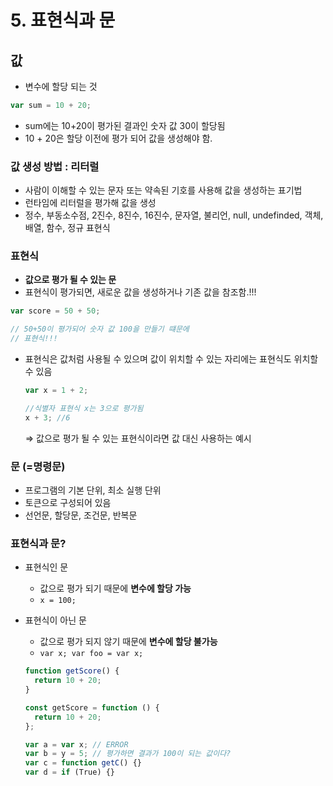 # 5. 표현식과 문

## 값

- 변수에 할당 되는 것

```jsx
var sum = 10 + 20;
```

- sum에는 10+20이 평가된 결과인 숫자 값 30이 할당됨
- 10 + 20은 할당 이전에 평가 되어 값을 생성해야 함.

### 값 생성 방법 : 리터럴

- 사람이 이해할 수 있는 문자 또는 약속된 기호를 사용해 값을 생성하는 표기법
- 런타임에 리터럴을 평가해 값을 생성
- 정수, 부동소수점, 2진수, 8진수, 16진수, 문자열, 불리언, null, undefinded, 객체, 배열, 함수, 정규 표현식

### 표현식

- **값으로 평가 될 수 있는 문**
- 표현식이 평가되면, 새로운 값을 생성하거나 기존 값을 참조함.!!!

```jsx
var score = 50 + 50;

// 50+50이 평가되어 숫자 값 100을 만들기 떄문에
// 표현식!!!
```

- 표현식은 값처럼 사용될 수 있으며 값이 위치할 수 있는 자리에는 표현식도 위치할 수 있음

  ```jsx
  var x = 1 + 2;

  //식별자 표현식 x는 3으로 평가됨
  x + 3; //6
  ```

  ⇒ 값으로 평가 될 수 있는 표현식이라면 값 대신 사용하는 예시

### 문 (=명령문)

- 프로그램의 기본 단위, 최소 실행 단위
- 토큰으로 구성되어 있음
- 선언문, 할당문, 조건문, 반복문

### 표현식과 문?

- 표현식인 문
  - 값으로 평가 되기 때문에 **변수에 할당 가능**
  - `x = 100;`
- 표현식이 아닌 문

  - 값으로 평가 되지 않기 때문에 **변수에 할당 불가능**
  - `var x;
var foo = var x;`

  ```jsx
  function getScore() {
    return 10 + 20;
  }

  const getScore = function () {
    return 10 + 20;
  };
  ```

  ```jsx
  var a = var x; // ERROR
  var b = y = 5; // 평가하면 결과가 100이 되는 값이다?
  var c = function getC() {}
  var d = if (True) {}
  ```
